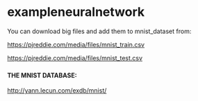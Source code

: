 # exampleneuralnetwork

You can download big files and add them to mnist_dataset from:

https://pjreddie.com/media/files/mnist_train.csv

https://pjreddie.com/media/files/mnist_test.csv

###
#### THE MNIST DATABASE:

http://yann.lecun.com/exdb/mnist/